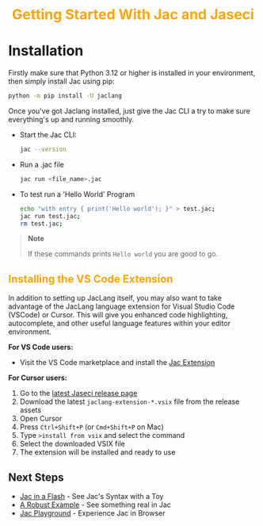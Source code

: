 <h1 style="color: orange; font-weight: bold; text-align: center;">Getting Started With Jac and Jaseci</h1>

# Installation

Firstly make sure that Python 3.12 or higher is installed in your environment, then simply install Jac using pip:

```bash
python -m pip install -U jaclang
```

Once you've got Jaclang installed, just give the Jac CLI a try to make sure everything's up and running smoothly.

- Start the Jac CLI:
    ```bash
    jac --version
    ```
- Run a .jac file
    ```bash
    jac run <file_name>.jac
    ```
- To test run a 'Hello World' Program
    ```bash
    echo "with entry { print('Hello world'); }" > test.jac;
    jac run test.jac;
    rm test.jac;
    ```
> **Note**
>
> If these commands prints ```Hello world``` you are good to go.

## <span style="color: orange">Installing the VS Code Extension</span>

In addition to setting up JacLang itself, you may also want to take advantage of the JacLang language extension for Visual Studio Code (VSCode) or Cursor. This will give you enhanced code highlighting, autocomplete, and other useful language features within your editor environment.

**For VS Code users:**
- Visit the VS Code marketplace and install the [Jac Extension](https://marketplace.visualstudio.com/items?itemName=jaseci-labs.jaclang-extension)

**For Cursor users:**
1. Go to the [latest Jaseci release page](https://github.com/Jaseci-Labs/jaseci/releases/latest)
2. Download the latest `jaclang-extension-*.vsix` file from the release assets
3. Open Cursor
4. Press `Ctrl+Shift+P` (or `Cmd+Shift+P` on Mac)
5. Type `>install from vsix` and select the command
6. Select the downloaded VSIX file
7. The extension will be installed and ready to use

## Next Steps

- [Jac in a Flash](jac_in_a_flash.md) - See Jac's Syntax with a Toy
- [A Robust Example](examples/littleX/tutorial.md) - See something real in Jac
- [Jac Playground](../playground/index.html) - Experience Jac in Browser

